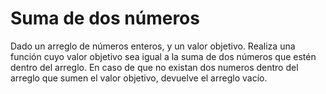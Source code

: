 # Suma de dos números


Dado un arreglo de números enteros, y un valor objetivo. Realiza una función
cuyo valor objetivo sea igual a la suma de dos números que estén dentro 
del arreglo. En caso de que no existan dos numeros dentro del arreglo que
sumen el valor objetivo, devuelve el arreglo vacío. 